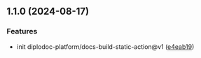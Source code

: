 ## 1.1.0 (2024-08-17)


### Features

* init diplodoc-platform/docs-build-static-action@v1 ([e4eab19](https://github.com/diplodoc-platform/docs-build-static-action/commit/e4eab198214d2c4ef6437f209cc081bfa1fec013))


